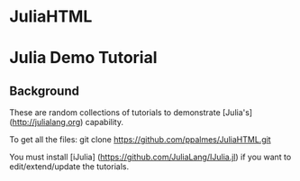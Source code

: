 JuliaHTML
=========
# Julia Demo Tutorial

## Background

These are random collections of tutorials to demonstrate [Julia's] (http://julialang.org) capability. 

To get all the files: git clone https://github.com/ppalmes/JuliaHTML.git

You must install [iJulia] (https://github.com/JuliaLang/IJulia.jl) if you want to edit/extend/update the tutorials.
